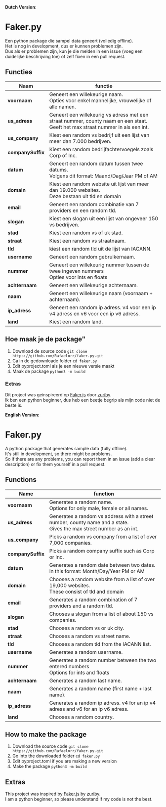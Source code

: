 **Dutch Version:**
# Faker.py #

Een python package die sampel data geneert (volledig offline). <br>
Het is nog in development, dus er kunnen problemen zijn. <br>
Dus als er problemen zijn, kun je die melden in een issue (voeg een duidelijke beschrijving toe) of zelf fixen in een pull request. <br>

## Functies ##

**Naam**           | **functie**   |
--------           | -----------   |
**voornaam**           | Geneert een willekeurige naam. <br> Opties voor enkel mannelijke, vrouwelijke of alle namen.|
**us_adress**      | Geneert een willekeurig vs adress met een straat nummer, county naam en een staat. <br> Geeft het max straat nummer in als een int.|
**us_company**     | Kiest een random vs bedrijf uit een lijst van meer dan 7.000 bedrijven.|
**companySuffix** | Kiest een random bedrijfachtervoegels zoals Corp of Inc.|
**datum**          | Geneert een random datum tussen twee datums. <br> Volgens dit format: Maand/Dag/Jaar PM of AM |
**domain**         | Kiest een random website uit lijst van meer dan 19.000 websites. <br> Deze bestaan uit tld en domain  |
**email**          | Geneert een random combinatie van 7 providers en een random tld.|
**slogan**         | Kiest een slogan uit een lijst van ongeveer 150 vs bedrijven.|
**stad**           | Kiest een random vs of uk stad.|
**straat**         | Kiest een random vs straatnaam.|
**tld**            | kiest een random tld uit de lijst van IACANN.|
**username**       | Geneert een random gebruikernaam.|
**nummer**         | Geneert een willekeurig nummer tussen de twee ingeven nummers <br> Opties voor ints en floats |
**achternaam**     | Geneert een willekeurige achternaam.|
**naam**           | Geneert een willekeurige naam (voornaam + achternaam).|
**ip_adress**      | Geneert een random ip adress. v4 voor een ip v4 adress en v6 voor een ip v6 adress.|
**land**           | Kiest een random land.|

## Hoe maak je de package"

1. Download de source code `git clone https://github.com/Rafaelorr/faker.py.git`
2. Ga in de gedownloade folder `cd faker.py`
3. Edit pyproject.toml als je een nieuwe versie maakt
4. Maak de package `python3 -m build`

### Extras ###

Dit project was geinspireerd op [Faker.js](https://github.com/zuriby/Faker.js) door [zuriby](https://github.com/zuriby). <br>
Ik ben een python beginner, dus heb een beetje begrip als mijn code niet de beste is. <br>

**English Version:**
# Faker.py #

A python package that generates sample data (fully offline). <br>
It's still in development, so there might be problems. <br>
So if there are any problems, you can report them in an issue (add a clear description) or fix them yourself in a pull request. <br>

## Functions ##

**Name** | **function** |
-------- | ----------- |
**voornaam** | Generates a random name. <br> Options for only male, female or all names.|
**us_adress** | Generates a random vs address with a street number, county name and a state. <br> Gives the max street number as an int.|
**us_company** | Picks a random vs company from a list of over 7,000 companies.|
**companySuffix** | Picks a random company suffix such as Corp or Inc.|
**datum** | Generates a random date between two dates. <br> In this format: Month/Day/Year PM or AM |
**domain** | Chooses a random website from a list of over 19,000 websites. <br> These consist of tld and domain |
**email** | Generates a random combination of 7 providers and a random tld.|
**slogan** | Chooses a slogan from a list of about 150 vs companies.|
**stad** | Chooses a random vs or uk city.|
**straat** | Chooses a random vs street name.|
**tld** | Chooses a random tld from the IACANN list.|
**username** | Generates a random username.|
**nummer** | Generates a random number between the two entered numbers <br> Options for ints and floats |
**achternaam** | Generates a random last name.|
**naam**       | Generates a random name (first name + last name).|
**ip_adress**  | Generates a random ip adress. v4 for an ip v4 adress and v6 for an ip v6 adress.|
**land**       | Chooses a random country.|

## How to make the package

1. Download the source code `git clone https://github.com/Rafaelorr/faker.py.git`
2. Go into the downloaded folder `cd faker.py`
3. Edit pyproject.toml if you are making a new version
4. Make the package `python3 -m build`

## Extras

This project was inspired by [Faker.js](https://github.com/zuriby/Faker.js) by [zuriby](https://github.com/zuriby). <br>
I am a python beginner, so please understand if my code is not the best. <br>